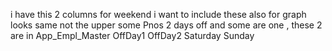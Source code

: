 i have this 2 columns for weekend i want to include these also for graph looks same not the upper some Pnos 2 days off and some are one , these 2 are in App_Empl_Master
OffDay1	        OffDay2
Saturday	Sunday

